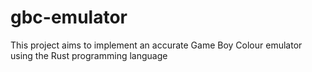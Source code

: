 gbc-emulator
===============

This project aims to implement an accurate Game Boy Colour emulator using the Rust programming language

